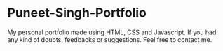 # Puneet-Singh-Portfolio
My personal portfolio made using HTML, CSS and Javascript.
If you had any kind of doubts, feedbacks or suggestions. Feel free to contact me. 

